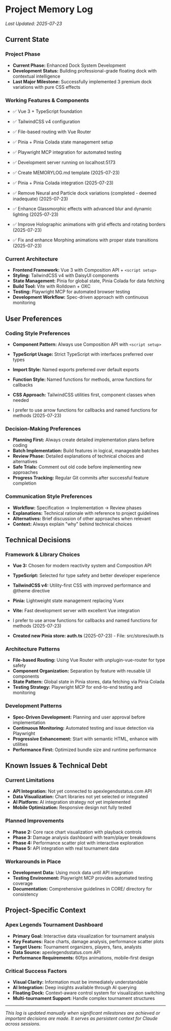 # Project Memory Log
*Last Updated: 2025-07-23*

## Current State

### Project Phase
- **Current Phase:** Enhanced Dock System Development
- **Development Status:** Building professional-grade floating dock with contextual intelligence
- **Last Major Milestone:** Successfully implemented 3 premium dock variations with pure CSS effects

### Working Features & Components
- ✅ Vue 3 + TypeScript foundation
- ✅ TailwindCSS v4 configuration
- ✅ File-based routing with Vue Router
- ✅ Pinia + Pinia Colada state management setup
- ✅ Playwright MCP integration for automated testing
- ✅ Development server running on localhost:5173

- ✅ Create MEMORYLOG.md template (2025-07-23)
- ✅ Pinia + Pinia Colada integration (2025-07-23)
- ✅ Remove Neural and Particle dock variations (completed - deemed inadequate) (2025-07-23)
- ✅ Enhance Glassmorphic effects with advanced blur and dynamic lighting (2025-07-23)
- ✅ Improve Holographic animations with grid effects and rotating borders (2025-07-23)
- ✅ Fix and enhance Morphing animations with proper state transitions (2025-07-23)
### Current Architecture
- **Frontend Framework:** Vue 3 with Composition API + `<script setup>`
- **Styling:** TailwindCSS v4 with DaisyUI components
- **State Management:** Pinia for global state, Pinia Colada for data fetching
- **Build Tool:** Vite with Rolldown + OXC
- **Testing:** Playwright MCP for automated browser testing
- **Development Workflow:** Spec-driven approach with continuous monitoring

## User Preferences

### Coding Style Preferences
- **Component Pattern:** Always use Composition API with `<script setup>`
- **TypeScript Usage:** Strict TypeScript with interfaces preferred over types
- **Import Style:** Named exports preferred over default exports
- **Function Style:** Named functions for methods, arrow functions for callbacks
- **CSS Approach:** TailwindCSS utilities first, component classes when needed

- I prefer to use arrow functions for callbacks and named functions for methods (2025-07-23)
### Decision-Making Preferences
- **Planning First:** Always create detailed implementation plans before coding
- **Batch Implementation:** Build features in logical, manageable batches
- **Review Phase:** Detailed explanations of technical choices and alternatives
- **Safe Trials:** Comment out old code before implementing new approaches
- **Progress Tracking:** Regular Git commits after successful feature completion

### Communication Style Preferences
- **Workflow:** Specification → Implementation → Review phases
- **Explanations:** Technical rationale with reference to project guidelines
- **Alternatives:** Brief discussion of other approaches when relevant
- **Context:** Always explain "why" behind technical choices

## Technical Decisions

### Framework & Library Choices
- **Vue 3:** Chosen for modern reactivity system and Composition API
- **TypeScript:** Selected for type safety and better developer experience
- **TailwindCSS v4:** Utility-first CSS with improved performance and @theme directive
- **Pinia:** Lightweight state management replacing Vuex
- **Vite:** Fast development server with excellent Vue integration

- I prefer to use arrow functions for callbacks and named functions for methods (2025-07-23)
- **Created new Pinia store: auth.ts** (2025-07-23) - File: src/stores/auth.ts
### Architecture Patterns
- **File-based Routing:** Using Vue Router with unplugin-vue-router for type safety
- **Component Organization:** Separation by feature with reusable UI components
- **State Pattern:** Global state in Pinia stores, data fetching via Pinia Colada
- **Testing Strategy:** Playwright MCP for end-to-end testing and monitoring

### Development Patterns
- **Spec-Driven Development:** Planning and user approval before implementation
- **Continuous Monitoring:** Automated testing and issue detection via Playwright
- **Progressive Enhancement:** Start with semantic HTML, enhance with utilities
- **Performance First:** Optimized bundle size and runtime performance

## Known Issues & Technical Debt

### Current Limitations
- **API Integration:** Not yet connected to apexlegendsstatus.com API
- **Data Visualization:** Chart libraries not yet selected or integrated
- **AI Platform:** AI integration strategy not yet implemented
- **Mobile Optimization:** Responsive design not fully tested

### Planned Improvements
- **Phase 2:** Core race chart visualization with playback controls
- **Phase 3:** Damage analysis dashboard with team/player breakdowns
- **Phase 4:** Performance scatter plot with interactive exploration
- **Phase 5:** API integration with real tournament data

### Workarounds in Place
- **Development Data:** Using mock data until API integration
- **Testing Environment:** Playwright MCP provides automated testing coverage
- **Documentation:** Comprehensive guidelines in CORE/ directory for consistency

## Project-Specific Context

### Apex Legends Tournament Dashboard
- **Primary Goal:** Interactive data visualization for tournament analysis
- **Key Features:** Race charts, damage analysis, performance scatter plots
- **Target Users:** Tournament organizers, players, fans, analysts
- **Data Source:** apexlegendsstatus.com API
- **Performance Requirements:** 60fps animations, mobile-first design

### Critical Success Factors
- **Visual Clarity:** Information must be immediately understandable
- **AI Integration:** Deep insights available through AI querying
- **Floating Dock:** Context-aware control system for visualization switching
- **Multi-tournament Support:** Handle complex tournament structures

---

*This log is updated manually when significant milestones are achieved or important decisions are made. It serves as persistent context for Claude across sessions.*